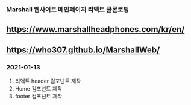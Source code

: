 ### Marshall 웹사이트 메인페이지 리액트 클론코딩 
## https://www.marshallheadphones.com/kr/en/
## https://who307.github.io/MarshallWeb/
### 2021-01-13
1. 리액트 header 컴포넌트 제작
2. Home 컴포넌트 제작
3. footer 컴포넌트 제작
